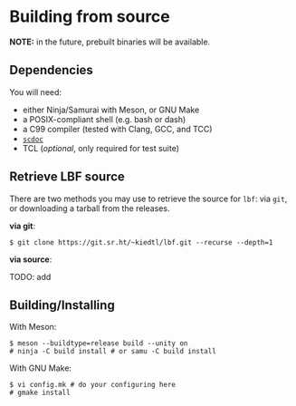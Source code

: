# Building from source

**NOTE:** in the future, prebuilt binaries will be available.

## Dependencies

You will need:

- either Ninja/Samurai with Meson, or GNU Make
- a POSIX-compliant shell (e.g. bash or dash)
- a C99 compiler (tested with Clang, GCC, and TCC)
- [`scdoc`](https://git.sr.ht/~sircmpwn/scdoc)
- TCL (*optional*, only required for test suite)

## Retrieve LBF source

There are two methods you may use to retrieve the source for `lbf`: via
`git`, or downloading a tarball from the releases.

**via git**:

```
$ git clone https://git.sr.ht/~kiedtl/lbf.git --recurse --depth=1
```

**via source**:

TODO: add

## Building/Installing

With Meson:
```
$ meson --buildtype=release build --unity on
# ninja -C build install # or samu -C build install
```

With GNU Make:
```
$ vi config.mk # do your configuring here
# gmake install
```
